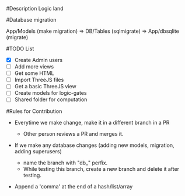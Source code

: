 #Description
Logic land

#Database migration

App/Models (make migration) => DB/Tables (sqlmigrate) => App/dbsqlite (migrate)

#TODO List

- [X] Create Admin users
- [ ] Add more views
- [ ] Get some HTML
- [ ] Import ThreeJS files
- [ ] Get a basic ThreeJS view
- [ ] Create models for logic-gates
- [ ] Shared folder for computation

#Rules for Contribution

- Everytime we make change, make it in a different branch in a PR
  - Other person reviews a PR and merges it.

- If we make any database changes (adding new models, migration, adding superusers)
  - name the branch with "db_" perfix.
  - While testing this branch, create a new branch and delete it after testing.

- Append a 'comma' at the end of a hash/list/array




